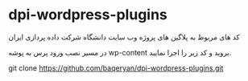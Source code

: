 # dpi-wordpress-plugins
کد های مربوط به پلاگین های پروژه وب سایت دانشگاه شرکت داده پردازی ایران

در مسیر نصب ورود پرس به پوشه wp-content بروید و کد زیر را اجرا نمایید.

git clone https://github.com/baqeryan/dpi-wordpress-plugins.git
